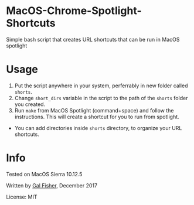 # MacOS-Chrome-Spotlight-Shortcuts
Simple bash script that creates URL shortcuts that can be run in MacOS spotlight

# Usage
1. Put the script anywhere in your system, perferrably in new folder called `shorts`.
2. Change `short_dirs` variable in the script to the path of the `shorts` folder you created.
3. Run `make` from MacOS Spotlight (command+space) and follow the instructions. This will create a shortcut for you to run from spotlight.

* You can add directories inside `shorts` directory, to organize your URL shortcuts.

# Info
Tested on MacOS Sierra 10.12.5 

Written by [Gal Fisher](https://github.com/fisher6), December 2017

License: MIT
